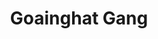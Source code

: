 ---
title: "Goainghat Gang"
title_bn: "গোয়াইনঘাট গাং"
description: "It started flowing from East border of Goainghat Upazilla, Sylhet and fall into Singer Khal."
---